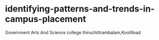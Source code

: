 # identifying-patterns-and-trends-in-campus-placement
Government Arts And Science college thiruchittrambalam,KootRoad

